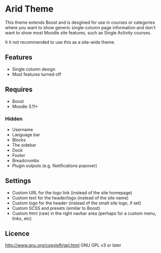 # Arid Theme

This theme extends Boost and is desgined for use in courses or categories where you want to show generic single-column page information and don't want to show most Moodle site features, such as Single Activity courses.

It it not recommended to use this as a site-wide theme.

## Features

- Single column design
- Most features turned off

## Requires

- Boost
- Moodle 3.11+

### Hidden

- Username
- Language bar
- Blocks
- The sidebar
- Dock
- Footer
- Breadcrumbs
- Plugin outputs (e.g. Notifications popover)

## Settings

- Custom URL for the logo link (instead of the site homepage)
- Custom text for the header/logo (instead of the site name)
- Custom logo for the header (instead of the small site logo, if set)
- Custom SCSS and presets (similar to Boost)
- Custom html (raw) in the right navbar area (perhaps for a custom menu, links, etc)

## Licence

 http://www.gnu.org/copyleft/gpl.html GNU GPL v3 or later